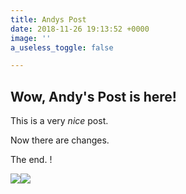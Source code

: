 ```yaml
---
title: Andys Post
date: 2018-11-26 19:13:52 +0000
image: ''
a_useless_toggle: false

---
```

## Wow, Andy's Post is here!

This is a very _nice_ post.

Now there are changes.

The end. !

![](/v1544643886/samples/imagecon-group.jpg)![](/uploads/e3z-retro.svg)